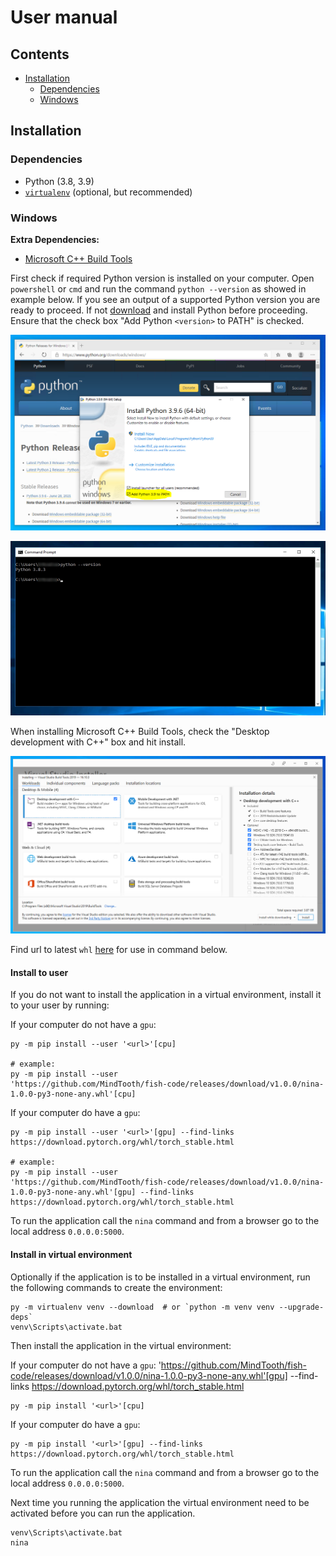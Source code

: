 # User manual

## Contents

- [Installation](#installation)
  - [Dependencies](#dependencies)
  - [Windows](#windows)

## Installation

### Dependencies

- Python (3.8, 3.9)
- [`virtualenv`](https://virtualenv.pypa.io/en/latest/) (optional, but recommended)

### Windows

**Extra Dependencies:**

- [Microsoft C++ Build Tools](https://visualstudio.microsoft.com/visual-cpp-build-tools/)

First check if required Python version is installed on your computer. Open
`powershell` or `cmd` and run the command `python --version` as showed in
example below. If you see an output of a supported Python version you are ready
to proceed. If not [download](https://www.python.org/downloads/windows/) and
install Python before proceeding. Ensure that the check box "Add Python `<version>`
to PATH" is checked.

![Check Add to PATH](./images/path_highlight.png)

![Check python version](./images/python_version.jpg)

When installing Microsoft C++ Build Tools, check the "Desktop development with
C++" box and hit install.

![Check development with C++](./images/cpp_build_tools.png)

Find url to latest `whl`
[here](https://github.com/MindTooth/fish-code/releases/latest) for use in
command below.

#### Install to user

If you do not want to install the application in a virtual environment,
install it to your user by running:

If your computer do not have a `gpu`:

```terminal
py -m pip install --user '<url>'[cpu]

# example:
py -m pip install --user
'https://github.com/MindTooth/fish-code/releases/download/v1.0.0/nina-1.0.0-py3-none-any.whl'[cpu]
```

If your computer do have a `gpu`:

```terminal
py -m pip install --user '<url>'[gpu] --find-links https://download.pytorch.org/whl/torch_stable.html

# example:
py -m pip install --user
'https://github.com/MindTooth/fish-code/releases/download/v1.0.0/nina-1.0.0-py3-none-any.whl'[gpu] --find-links https://download.pytorch.org/whl/torch_stable.html
```

To run the application call the `nina` command and from a browser go to the
local address `0.0.0.0:5000`.

#### Install in virtual environment

Optionally if the application is to be installed in a virtual environment,
run the following commands to create the environment:

```terminal
py -m virtualenv venv --download  # or `python -m venv venv --upgrade-deps`
venv\Scripts\activate.bat
```

Then install the application in the virtual environment:

If your computer do not have a `gpu`:
'https://github.com/MindTooth/fish-code/releases/download/v1.0.0/nina-1.0.0-py3-none-any.whl'[gpu] --find-links https://download.pytorch.org/whl/torch_stable.html

```terminal
py -m pip install '<url>'[cpu]
```

If your computer do have a `gpu`:

```terminal
py -m pip install '<url>'[gpu] --find-links https://download.pytorch.org/whl/torch_stable.html
```

To run the application call the `nina` command and from a browser go to the
local address `0.0.0.0:5000`.

Next time you running the application the virtual environment need to be
activated before you can run the application.

```terminal
venv\Scripts\activate.bat
nina
```
